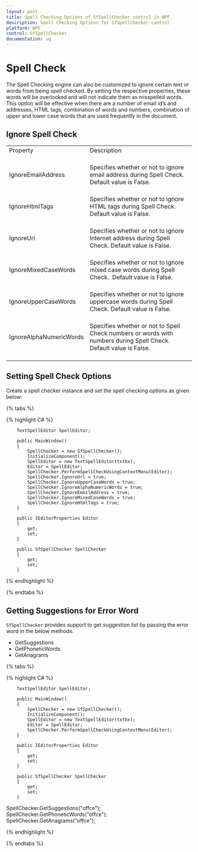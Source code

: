 ```yaml
---
layout: post
title: Spell Checking Options of SfSpellChecker control in WPF
description: Spell Checking Options for SfSpellChecker control
platform: WPF
control: SfSpellChecker
documentation: ug
---
```


# Spell Check

The Spell Checking engine can also be customized to ignore certain text or words from being spell checked. By setting the respective properties, these words will be overlooked and will not indicate them as misspelled words. This option will be effective when there are a number of email id’s and addresses, HTML tags, combination of words and numbers, combination of upper and lower case words that are used frequently in the document.

## Ignore Spell Check

<table>
<tr>
<td>
Property<br/><br/></td><td>
Description<br/><br/></td></tr>
<tr>
<td>
IgnoreEmailAddress<br/><br/></td><td>
Specifies whether or not to ignore email address during Spell Check. Default value is False.<br/><br/></td></tr>
<tr>
<td>
IgnoreHtmlTags<br/><br/></td><td>
Specifies whether or not to ignore HTML tags during Spell Check. Default value is False.<br/><br/></td></tr>
<tr>
<td>
IgnoreUrl<br/><br/></td><td>
Specifies whether or not to ignore Internet address during Spell Check. Default value is False.<br/><br/></td></tr>
<tr>
<td>
IgnoreMixedCaseWords<br/><br/></td><td>
Specifies whether or not to ignore mixed case words during Spell Check.  Default value is False.<br/><br/></td></tr>
<tr>
<td>
IgnoreUpperCaseWords<br/><br/></td><td>
Specifies whether or not to ignore uppercase words during Spell Check. Default value is False.<br/><br/></td></tr>
<tr>
<td>
IgnoreAlphaNumericWords<br/><br/></td><td>
Specifies whether or not to Spell Check numbers or words with numbers during Spell Check. Default value is False.<br/><br/></td></tr>
</table>


## Setting Spell Check Options

Create a spell checker instance and set the spell checking options as given below:

{% tabs %}

{% highlight C# %}

        TextSpellEditor SpellEditor;

        public MainWindow()
        {
            SpellChecker = new SfSpellChecker();
            InitializeComponent();
            SpellEditor = new TextSpellEditor(txtbx);
            Editor = SpellEditor;
            SpellChecker.PerformSpellCheckUsingContextMenu(Editor);
            SpellChecker.IgnoreUrl = true;
            SpellChecker.IgnoreUpperCaseWords = true;
            SpellChecker.IgnoreAlphaNumericWords = true;
            SpellChecker.IgnoreEmailAddress = true;
            SpellChecker.IgnoreMixedCaseWords = true;
            SpellChecker.IgnoreHtmlTags = true;
        }

        public IEditorProperties Editor
        {
            get;
            set;
        }

        public SfSpellChecker SpellChecker
        {
            get;
            set;
        }

{% endhighlight %}

{% endtabs %}


## Getting Suggestions for Error Word

`SfSpellChecker` provides support to get suggestion list by passing the error word in the below methods.

* GetSuggestions
* GetPhoneticWords
* GetAnagrams

{% tabs %}

{% highlight C# %}

        TextSpellEditor SpellEditor;

        public MainWindow()
        {
            SpellChecker = new SfSpellChecker();
            InitializeComponent();
            SpellEditor = new TextSpellEditor(txtbx);
            Editor = SpellEditor;
            SpellChecker.PerformSpellCheckUsingContextMenu(Editor);
        }

        public IEditorProperties Editor
        {
            get;
            set;
        }

        public SfSpellChecker SpellChecker
        {
            get;
            set;
        }

SpellChecker.GetSuggestions("offce");
SpellChecker.GetPhoneticWords("offce");
SpellChecker.GetAnagrams("offce");

{% endhighlight %}

{% endtabs %}



